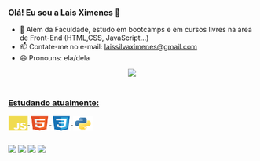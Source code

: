 ### Olá! Eu sou a Lais Ximenes 👋

- 🌱 Além da Faculdade, estudo em bootcamps e em cursos livres na área de Front-End (HTML,CSS, JavaScript...)
- 📫 Contate-me no e-mail: laissilvaximenes@gmail.com
- 😄 Pronouns: ela/dela


<div align="center">
  <a href="https://github.com/laissilvaximenes">
  <img height="180em" src="https://github-readme-stats.vercel.app/api?username=laisximenes&show_icons=true&theme=dracula&include_all_commits=true&count_private=true"/>
</div>

  <div style="display: inline_block"><br>
    <h3> Estudando atualmente: </h3>
  <img align="center" alt="Lais-Js" height="30" width="40" src="https://raw.githubusercontent.com/devicons/devicon/master/icons/javascript/javascript-plain.svg">
  <img align="center" alt="Rafa-HTML" height="30" width="40" src="https://raw.githubusercontent.com/devicons/devicon/master/icons/html5/html5-original.svg">
  <img align="center" alt="Rafa-CSS" height="30" width="40" src="https://raw.githubusercontent.com/devicons/devicon/master/icons/css3/css3-original.svg">
  <img align="center" alt="Lais-Python" height="30" width="40" src="https://raw.githubusercontent.com/devicons/devicon/master/icons/python/python-original.svg">
  </div>
  
##
 
<div> 
  <a href="https://instagram.com/laissximenes" target="_blank"><img src="https://img.shields.io/badge/-Instagram-%23E4405F?style=for-the-badge&logo=instagram&logoColor=white" target="_blank"></a>
 <a href="https://discord.com/users/8532" target="_blank"><img src="https://img.shields.io/badge/Discord-7289DA?style=for-the-badge&logo=discord&logoColor=white" target="_blank"></a> 
  <a href = "mailto:laissilvaximenes@gmail.com"><img src="https://img.shields.io/badge/-Gmail-%23333?style=for-the-badge&logo=gmail&logoColor=white" target="_blank"></a>
  <a href="https://www.linkedin.com/in/laisximenes/" target="_blank"><img src="https://img.shields.io/badge/-LinkedIn-%230077B5?style=for-the-badge&logo=linkedin&logoColor=white" target="_blank"></a> 
 
</div>
